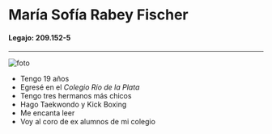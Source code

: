 # María Sofía Rabey Fischer
#### Legajo: 209.152-5
___
![foto](https://lh3.googleusercontent.com/1T7-jDtY4Z4I4J-_r0umRaQ_sh9Hfxw_GRA_DYRcahz6tJsTlGEltZOJwaEQQwLywDpnAy5NOdiMm1uA-LktveCVvZBn-EUFoYaM885izs6KSnLq5VgSgUk-wc4HlVEgFRFL6m88LMAYdgphx7mPW6O4FGeME3Mppw1hvfSyZbC_nmljmYL0ACA40GZ9dWL86g7glnzaw6P_tQkZ-PJJLefT4kS5nFMOe0h5k1TTG_8YskH1cTKtsw4qUZA3Ciev3HM_EOV4XOEIsdKOA9P_8gzLqE2FfuYV4CqoZqybNh3bbwH_DJTbpufLXFnw-9JEIq9V02nDfEGyBA69WKs9zPDOY6MiE5CIJ1K6GD0hKUUpFR_yFqLVa3XhW_HQbT4kOicSd-J7eEHOH8mVYqIE3C7OQEM5FlPLyLGrbI3bVrMoti5TrAN6DYVsqDU8VNYICEbH3RVrW_DAMa4k8AgKqfDq6wcGCB8QJRN-eem5mGlMjup0XS-w-0vXSJ9ZFqStilr5BFU8UsEpB4WmqPu6Z4Izx3Bihw0xTjiM7-Hu0KQ1nnDYyxqwVpt4OA10zyMoOZF4DZonSo-Mp7juGsatktv5iLnMNvyhs0P0pIVIWv3Ur_2cFKf-7ZOmE6KXRyO_4Tw9b23BWpkZFhhqlwfExe_Lfc_UNqx1FCDTFqTjtvnpU4C_DQlQHzPSArvvrfsloIAoAnfUM7FJhsYO5hulwzkTBYgvdmmRIVlgLusDDzPx12pYr8ilt9KPDqR6iCQiQlysQdU6HwEhOwm7u8nMuJtA7xPQvQlzK_mn8lNkkwKOLyuXIUBeBYCtja3URMHKQLysGDUi7NSMSb6ryKD3Dm86Anv456hOIe-egWpy_-yYz5ym3Gzq1ETWv9hgkokWeh1XkIKLlLvLETgiXFKf9bEL-RP0EoCihWaFN2HSWDAKIbiVyg=w468-h624-s-no?authuser=0)
- Tengo 19 años
- Egresé en el *Colegio Río de la Plata*
- Tengo tres hermanos más chicos
- Hago Taekwondo y Kick Boxing 
- Me encanta leer
- Voy al coro de ex alumnos de mi colegio

